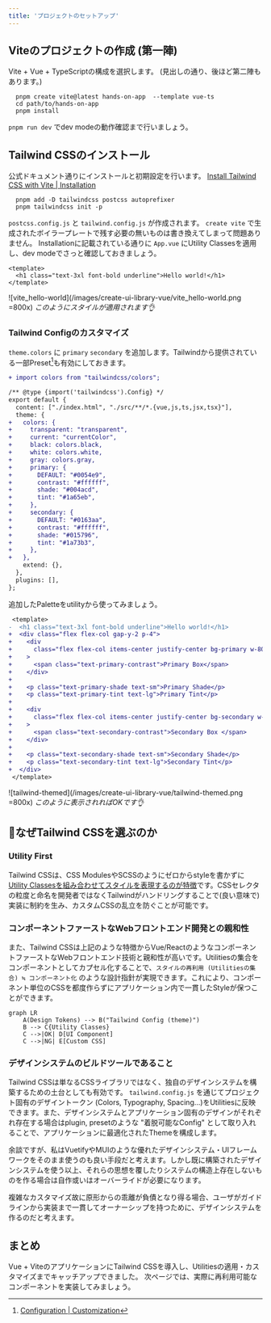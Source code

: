 ```yaml
---
title: 'プロジェクトのセットアップ'
---
```


## Viteのプロジェクトの作成 (第一陣)

Vite + Vue + TypeScriptの構成を選択します。
(見出しの通り、後ほど第二陣もあります。)

```zsh:zsh
  pnpm create vite@latest hands-on-app  --template vue-ts
  cd path/to/hands-on-app
  pnpm install
```

`pnpm run dev` でdev modeの動作確認まで行いましょう。

## Tailwind CSSのインストール

公式ドキュメント通りにインストールと初期設定を行います。
[Install Tailwind CSS with Vite | Installation](https://tailwindcss.com/docs/guides/vite#vue)

```zsh:zsh
  pnpm add -D tailwindcss postcss autoprefixer
  pnpm tailwindcss init -p
```

`postcss.config.js` と `tailwind.config.js` が作成されます。
`create vite` で生成されたボイラープレートで残す必要の無いものは書き換えてしまって問題ありません。
Installationに記載されている通りに `App.vue` にUtility Classesを適用し、dev modeでさっと確認しておきましょう。

```vue:src/App.vue
<template>
  <h1 class="text-3xl font-bold underline">Hello world!</h1>
</template>
```

<!-- prettier-ignore-start -->
![vite_hello-world](/images/create-ui-library-vue/vite_hello-world.png =800x)
*このようにスタイルが適用されます👌*
<!-- prettier-ignore-end -->

### Tailwind Configのカスタマイズ

`theme.colors` に `primary` `secondary` を追加します。Tailwindから提供されている一部Preset[^1]も有効にしておきます。
[^1]: [Configuration | Customization](https://tailwindcss.com/docs/configuration)

```diff javascript:tailwind.config.js
+ import colors from "tailwindcss/colors";

/** @type {import('tailwindcss').Config} */
export default {
  content: ["./index.html", "./src/**/*.{vue,js,ts,jsx,tsx}"],
  theme: {
+   colors: {
+     transparent: "transparent",
+     current: "currentColor",
+     black: colors.black,
+     white: colors.white,
+     gray: colors.gray,
+     primary: {
+       DEFAULT: "#0054e9",
+       contrast: "#ffffff",
+       shade: "#004acd",
+       tint: "#1a65eb",
+     },
+     secondary: {
+       DEFAULT: "#0163aa",
+       contrast: "#ffffff",
+       shade: "#015796",
+       tint: "#1a73b3",
+     },
+   },
    extend: {},
  },
  plugins: [],
};
```

追加したPaletteをutilityから使ってみましょう。

```diff vue:src/App.vue
 <template>
-  <h1 class="text-3xl font-bold underline">Hello world!</h1>
+  <div class="flex flex-col gap-y-2 p-4">
+    <div
+      class="flex flex-col items-center justify-center bg-primary w-80 h-8 rounded-md"
+    >
+      <span class="text-primary-contrast">Primary Box</span>
+    </div>
+
+    <p class="text-primary-shade text-sm">Primary Shade</p>
+    <p class="text-primary-tint text-lg">Primary Tint</p>
+
+    <div
+      class="flex flex-col items-center justify-center bg-secondary w-80 h-8 rounded-md"
+    >
+      <span class="text-secondary-contrast">Secondary Box </span>
+    </div>
+
+    <p class="text-secondary-shade text-sm">Secondary Shade</p>
+    <p class="text-secondary-tint text-lg">Secondary Tint</p>
+  </div>
 </template>
```

<!-- prettier-ignore-start -->
![tailwind-themed](/images/create-ui-library-vue/tailwind-themed.png =800x)
*このように表示されればOKです👌*
<!-- prettier-ignore-end -->

## 🤔なぜTailwind CSSを選ぶのか

### Utility First

Tailwind CSSは、CSS ModulesやSCSSのようにゼロからstyleを書かずに[Utility Classesを組み合わせてスタイルを表現するのが特徴](https://tailwindcss.com/docs/utility-first)です。CSSセレクタの粒度と命名を開発者ではなくTailwindがハンドリングすることで(良い意味で)実装に制約を生み、カスタムCSSの乱立を防ぐことが可能です。

### コンポーネントファーストなWebフロントエンド開発との親和性

また、Tailwind CSSは上記のような特徴からVue/ReactのようなコンポーネントファーストなWebフロントエンド技術と親和性が高いです。Utilitiesの集合をコンポーネントとしてカプセル化することで、`スタイルの再利用 (Utilitiesの集合) ≒ コンポーネント化` のような設計指針が実現できます。これにより、コンポーネント単位のCSSを都度作らずにアプリケーション内で一貫したStyleが保つことができます。

```mermaid
graph LR
    A(Design Tokens) --> B("Tailwind Config (theme)")
    B --> C{Utility Classes}
    C -->|OK| D[UI Component]
    C -->|NG| E[Custom CSS]
```

### デザインシステムのビルドツールであること

Tailwind CSSは単なるCSSライブラリではなく、独自のデザインシステムを構築するための土台としても有効です。
`tailwind.config.js` を通じてプロジェクト固有のデザイントークン (Colors, Typography, Spacing...)をUtilitiesに反映できます。また、デザインシステムとアプリケーション固有のデザインがそれぞれ存在する場合はplugin, presetのような "着脱可能なConfig" として取り入れることで、アプリケーションに最適化されたThemeを構成します。

余談ですが、私はVuetifyやMUIのような優れたデザインシステム・UIフレームワークをそのまま使うのも良い手段だと考えます。しかし既に構築されたデザインシステムを使う以上、それらの思想を覆したりシステムの構造上存在しないものを作る場合は自作或いはオーバーライドが必要になります。

複雑なカスタマイズ故に原形からの乖離が負債となり得る場合、ユーザがガイドラインから実装まで一貫してオーナーシップを持つために、デザインシステムを作るのだと考えます。

## まとめ

Vue + ViteのアプリケーションにTailwind CSSを導入し、Utilitiesの適用・カスタマイズまでキャッチアップできました。
次ページでは、実際に再利用可能なコンポーネントを実装してみましょう。
